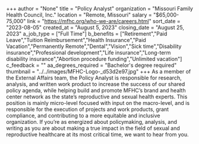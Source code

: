 +++
author = "None"
title = "Policy Analyst"
organization = "Missouri Family Health Council, Inc."
location = "Remote, Missouri"
salary = "$65,000-75,000"
link = "https://mfhc.org/who-we-are/careers.html"
sort_date = "2023-08-05"
created_at = "August 5, 2023"
closing_date = "August 25, 2023"
a_job_type = ["Full Time"]
b_benefits = ["Retirement","Paid Leave","Tuition Reimbursement","Health Insurance","Paid Vacation","Permanently Remote","Dental","Vision","Sick time","Disability insurance","Professional development","Life insurance","Long-term disability insurance","Abortion procedure funding","Unlimited vacation"]
c_feedback = ""
aa_degrees_required = "Bachelor's degree required"
thumbnail = "../../images/MFHC-Logo-_d53d2e97.jpg"
+++
As a member of the External Affairs team, the Policy Analyst is responsible for research, analysis, and written work product to increase the success of our shared policy agenda, while helping build and promote MFHC’s brand and health center network as the state’s reproductive and sexual health experts. This position is mainly micro-level focused with input on the macro-level, and is responsible for the execution of projects and work products, grant compliance, and contributing to a more equitable and inclusive organization. If you’re as energized about policymaking, analysis, and writing as you are about making a true impact in the field of sexual and reproductive healthcare at its most critical time, we want to hear from you.